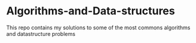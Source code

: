 # Algorithms-and-Data-structures
This repo contains my solutions to some of the most commons algorithms and datastructure problems 

